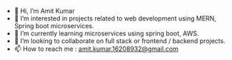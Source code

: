 - 👋 Hi, I’m Amit Kumar
- 👀 I’m interested in projects related to web development using MERN, Spring boot microservices.
- 🌱 I’m currently learning microservices using spring boot, AWS.
- 💞️ I’m looking to collaborate on full stack or frontend / backend projects.
- 📫 How to reach me : amit.kumar.16208932@gmail.com

<!---
Amit-kumar99/Amit-kumar99 is a ✨ special ✨ repository because its `README.md` (this file) appears on your GitHub profile.
You can click the Preview link to take a look at your changes.
--->

